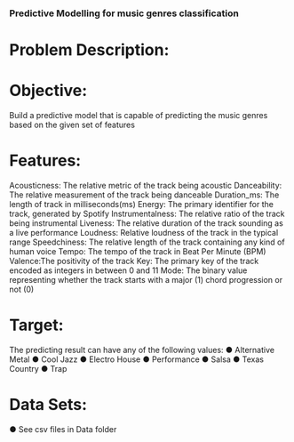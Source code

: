 ### Predictive Modelling for music genres classification

# Problem Description:

# Objective:
Build a predictive model that is capable of predicting the music genres based on the given set of features

# Features:
Acousticness: The relative metric of the track being acoustic
Danceability: The relative measurement of the track being danceable
Duration_ms: The length of track in milliseconds(ms)
Energy: The primary identifier for the track, generated by Spotify
Instrumentalness: The relative ratio of the track being instrumental
Liveness: The relative duration of the track sounding as a live performance 
Loudness: Relative loudness of the track in the typical range 
Speedchiness: The relative length of the track containing any kind of human voice
Tempo: The tempo of the track in Beat Per Minute (BPM)
Valence:The positivity of the track
Key: The primary key of the track encoded as integers in between 0 and 11
Mode: The binary value representing whether the track starts with a major (1) chord progression or not (0)

# Target:
The predicting result can have any of the following values:
●	Alternative Metal
●	Cool Jazz
●	Electro House
●	Performance
●	Salsa
●	Texas Country
●	Trap

# Data Sets:
● See csv files in Data folder


